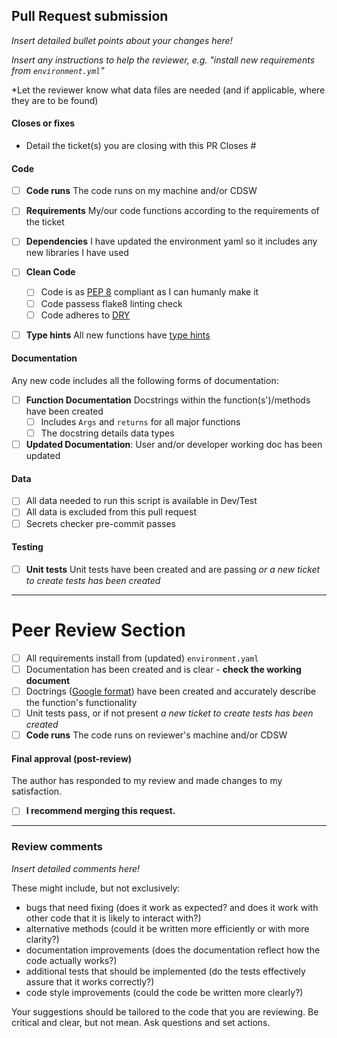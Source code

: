 ## Pull Request submission 

*Insert detailed bullet points about your changes here!*

*Insert any instructions to help the reviewer, e.g. "install new requirements from `environment.yml`"*

*Let the reviewer know what data files are needed (and if applicable, where they are to be found)

#### Closes or fixes

* Detail the ticket(s) you are closing with this PR
Closes #


#### Code

- [ ] **Code runs** The code runs on my machine and/or CDSW
- [ ] **Requirements** My/our code functions according to the requirements of the ticket
- [ ] **Dependencies** I have updated the environment yaml so it includes any new libraries I have used
- [ ] **Clean Code**
    - [ ] Code is as [PEP 8]([url](https://peps.python.org/pep-0008/)) compliant as I can humanly make it
    - [ ] Code passess flake8 linting check
    - [ ] Code adheres to [DRY](https://en.wikipedia.org/wiki/Don%27t_repeat_yourself)
- [ ] **Type hints** All new functions have [type hints ](https://mypy.readthedocs.io/en/stable/cheat_sheet_py3.html)

    

#### Documentation

Any new code includes all the following forms of documentation:

- [ ] **Function Documentation** Docstrings within the function(s')/methods have been created
    - [ ] Includes `Args` and `returns` for all major functions 
    - [ ] The docstring details data types
- [ ] **Updated Documentation**: User and/or developer working doc has been updated

#### Data
- [ ] All data needed to run this script is available in Dev/Test
- [ ] All data is excluded from this pull request
- [ ] Secrets checker pre-commit passes

#### Testing
- [ ] **Unit tests** Unit tests have been created and are passing _or a new ticket to create tests has been created_

---

# Peer Review Section

- [ ] All requirements install from (updated) `environment.yaml`
- [ ] Documentation has been created and is clear - **check the working document**
- [ ] Doctrings ([Google format](https://sphinxcontrib-napoleon.readthedocs.io/en/latest/example_google.html)) have been created and accurately describe the function's functionality
- [ ] Unit tests pass, or if not present _a new ticket to create tests has been created_
- [ ] **Code runs** The code runs on reviewer's machine and/or CDSW

#### Final approval (post-review)

The author has responded to my review and made changes to my satisfaction.
- [ ] **I recommend merging this request.**

---

### Review comments

*Insert detailed comments here!*

These might include, but not exclusively:

- bugs that need fixing (does it work as expected? and does it work with other code
  that it is likely to interact with?)
- alternative methods (could it be written more efficiently or with more clarity?)
- documentation improvements (does the documentation reflect how the code actually works?)
- additional tests that should be implemented (do the tests effectively assure that it
  works correctly?)
- code style improvements (could the code be written more clearly?)

Your suggestions should be tailored to the code that you are reviewing.
Be critical and clear, but not mean. Ask questions and set actions.

